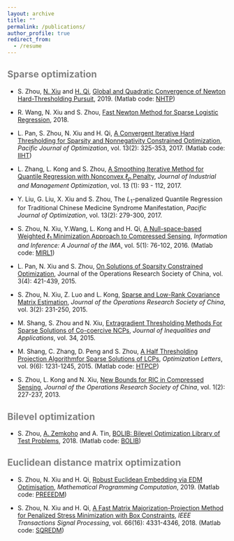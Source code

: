 ```yaml
---
layout: archive
title: ""
permalink: /publications/
author_profile: true
redirect_from:
  - /resume
---
```



<span style="color:grey">Sparse optimization</span>
---

* S. Zhou, [N. Xiu](http://en.sci.njtu.edu.cn/Faculty/phdsupervisor/12002.htm) and [H. Qi](http://www.personal.soton.ac.uk/hdqi/), [Global and Quadratic Convergence of Newton Hard-Thresholding Pursuit](https://arxiv.org/abs/1901.02763), 2019. (Matlab code: [NHTP](https://github.com/ShenglongZhou/NHTP))

*  R. Wang, N. Xiu and S. Zhou, [Fast Newton Method for Sparse Logistic Regression](https://arxiv.org/abs/1901.02768), 2018.
 
 * L. Pan, S. Zhou, N. Xiu and H. Qi, [A Convergent Iterative Hard Thresholding for Sparsity and Nonnegativity
Constrained Optimization](https://www.researchgate.net/publication/299519906), *Pacific Journal of Optimization*, vol. 13(2): 325-353, 2017. (Matlab code:  [IIHT](https://github.com/ShenglongZhou/IIHT))

* L. Zhang, L. Kong and S. Zhou, [A Smoothing Iterative Method for Quantile Regression with Nonconvex
$\ell_p$ Penalty](https://aimsciences.org/article/doi/10.3934/jimo.2016006), *Journal of Industrial and Management Optimization*, vol. 13 (1): 93 - 112, 2017.

* Y. Liu, G. Liu, X. Xiu and S. Zhou, The $L_1$-penalized Quantile Regression for Traditional Chinese
Medicine Syndrome Manifestation, *Pacific Journal of Optimization*, vol. 13(2): 279-300, 2017.

* S. Zhou, N. Xiu, Y.Wang, L. Kong and H. Qi, [A Null-space-based Weighted $\ell_1$ Minimization Approach
 to Compressed Sensing](https://academic.oup.com/imaiai/article/5/1/76/2357109), *Information and Inference: A Journal of the IMA*, vol. 5(1): 76-102, 2016. (Matlab code:  [MIRL1](https://github.com/ShenglongZhou/MIRL1))

* L. Pan, N. Xiu and S. Zhou, [On Solutions of Sparsity Constrained Optimization](https://link.springer.com/article/10.1007/s40305-015-0101-3), Journal of the Operations Research Society of China, vol. 3(4): 421-439, 2015.

* S. Zhou, N. Xiu, Z. Luo and L. Kong, [Sparse and Low-Rank Covariance Matrix Estimation](https://link.springer.com/article/10.1007/s40305-014-0058-7), *Journal of
the Operations Research Society of China*, vol. 3(2): 231-250, 2015.

* M. Shang, S. Zhou and N. Xiu, [Extragradient Thresholding Methods For Sparse Solutions of Co-coercive
NCPs](https://journalofinequalitiesandapplications.springeropen.com/articles/10.1186/s13660-015-0551-5), *Journal of Inequalities and Applications*, vol. 34, 2015.

* M. Shang, C. Zhang, D. Peng and S. Zhou, [A Half Thresholding Projection Algorithmfor Sparse Solutions
of LCPs](https://www.infona.pl/resource/bwmeta1.element.springer-doi-10_1007-S11590-014-0834-7), *Optimization Letters*, vol. 9(6): 1231-1245, 2015. (Matlab code:  [HTPCP](https://github.com/ShenglongZhou/HTPCP))

* S. Zhou, L. Kong and N. Xiu, [New Bounds for RIC in Compressed Sensing](https://link.springer.com/article/10.1007/s40305-013-0013-z), *Journal of the Operations Research Society of China*, vol. 1(2): 227-237, 2013.


<span style="color:grey">Bilevel optimization </span>
---

* S. Zhou, [A. Zemkoho](http://www.southampton.ac.uk/~abz1e14/) and A. Tin, [BOLIB: Bilevel Optimization Library of Test Problems](https://arxiv.org/abs/1812.00230), 2018. (Matlab code: [BOLIB](https://github.com/ShenglongZhou/BOLIB))

<span style="color:grey">Euclidean distance matrix optimization </span> 
---

* S. Zhou, N. Xiu and H. Qi, [Robust Euclidean Embedding via EDM Optimisation](https://link.springer.com/article/10.1007/s12532-019-00168-0), *Mathematical Programming Computation*, 2019. (Matlab code: [PREEEDM](https://github.com/ShenglongZhou/PREEEDM))

* S. Zhou, N. Xiu and H. Qi, [A Fast Matrix Majorization-Projection Method for Penalized Stress Minimization
with Box Constraints](https://ieeexplore.ieee.org/document/8399531), *IEEE Transactions Signal Processing*, vol. 66(16): 4331-4346, 2018. (Matlab code: [SQREDM](https://github.com/ShenglongZhou/SQREDM))

